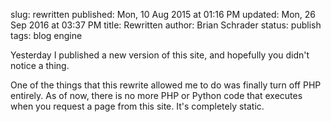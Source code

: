 slug: rewritten
published: Mon, 10 Aug 2015 at 01:16 PM
updated: Mon, 26 Sep 2016 at 03:37 PM
title: Rewritten
author: Brian Schrader
status: publish
tags: blog engine

Yesterday I published a new version of this site, and hopefully you didn't notice a thing.

One of the things that this rewrite allowed me to do was finally turn off PHP entirely. As of now, there is no more PHP or Python code that executes when you request a page from this site. It's completely static.

